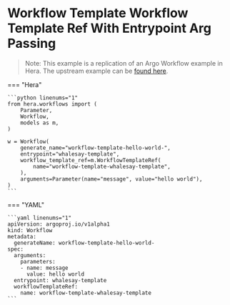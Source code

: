 # Workflow Template  Workflow Template Ref With Entrypoint Arg Passing

> Note: This example is a replication of an Argo Workflow example in Hera. The upstream example can be [found here](https://github.com/argoproj/argo-workflows/blob/master/examples/workflow-template/workflow-template-ref-with-entrypoint-arg-passing.yaml).




=== "Hera"

    ```python linenums="1"
    from hera.workflows import (
        Parameter,
        Workflow,
        models as m,
    )

    w = Workflow(
        generate_name="workflow-template-hello-world-",
        entrypoint="whalesay-template",
        workflow_template_ref=m.WorkflowTemplateRef(
            name="workflow-template-whalesay-template",
        ),
        arguments=Parameter(name="message", value="hello world"),
    )
    ```

=== "YAML"

    ```yaml linenums="1"
    apiVersion: argoproj.io/v1alpha1
    kind: Workflow
    metadata:
      generateName: workflow-template-hello-world-
    spec:
      arguments:
        parameters:
        - name: message
          value: hello world
      entrypoint: whalesay-template
      workflowTemplateRef:
        name: workflow-template-whalesay-template
    ```

